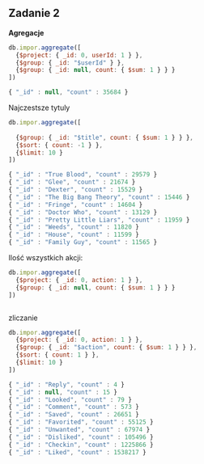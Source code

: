 

Zadanie 2
-----
**Agregacje**


```javascript
db.impor.aggregate([
  {$project: { _id: 0, userId: 1 } },
  {$group: { _id: "$userId" } },
  {$group: { _id: null, count: { $sum: 1 } } }
])
```

```javascript
{ "_id" : null, "count" : 35684 }
```
    
Najczestsze tytuly

```javascript
db.impor.aggregate([
 
  {$group: { _id: "$title", count: { $sum: 1 } } },
  {$sort: { count: -1 } },
  {$limit: 10 }
])
```

```javascript
{ "_id" : "True Blood", "count" : 29579 }
{ "_id" : "Glee", "count" : 21674 }
{ "_id" : "Dexter", "count" : 15529 }
{ "_id" : "The Big Bang Theory", "count" : 15446 }
{ "_id" : "Fringe", "count" : 14604 }
{ "_id" : "Doctor Who", "count" : 13129 }
{ "_id" : "Pretty Little Liars", "count" : 11959 }
{ "_id" : "Weeds", "count" : 11820 }
{ "_id" : "House", "count" : 11599 }
{ "_id" : "Family Guy", "count" : 11565 }
```

Ilość wszystkich akcji:

```javascript
db.impor.aggregate([
  {$project: { _id: 0, action: 1 } },
  {$group: { _id: null, count: { $sum: 1 } } }
])
```

```javascript

```
zliczanie

```javascript
db.impor.aggregate([
  {$project: { _id: 0, action: 1 } },
  {$group: { _id: "$action", count: { $sum: 1 } } },
  {$sort: { count: 1 } },
  {$limit: 10 }
])
```

```javascript
{ "_id" : "Reply", "count" : 4 }
{ "_id" : null, "count" : 15 }
{ "_id" : "Looked", "count" : 79 }
{ "_id" : "Comment", "count" : 573 }
{ "_id" : "Saved", "count" : 26651 }
{ "_id" : "Favorited", "count" : 55125 }
{ "_id" : "Unwanted", "count" : 67974 }
{ "_id" : "Disliked", "count" : 105496 }
{ "_id" : "Checkin", "count" : 1225866 }
{ "_id" : "Liked", "count" : 1538217 }
```


